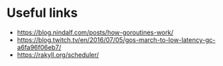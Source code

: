 # Useful links

- https://blog.nindalf.com/posts/how-goroutines-work/
- https://blog.twitch.tv/en/2016/07/05/gos-march-to-low-latency-gc-a6fa96f06eb7/
- https://rakyll.org/scheduler/

